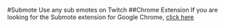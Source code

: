 #Submote
Use any sub emotes on Twitch
##Chrome Extension
If you are looking for the Submote extension for Google Chrome, [click here](https://chrome.google.com/webstore/detail/submote/neenedpcihpgfmgohilhfidaknihiofk)
